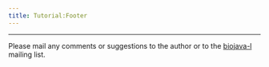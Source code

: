 ```yaml
---
title: Tutorial:Footer
---
```


------------------------------------------------------------------------

Please mail any comments or suggestions to the author or to the
[biojava-l](mailto:biojava-l@biojava.org) mailing list.
